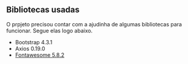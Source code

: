 ## Bibliotecas usadas

O prpjeto precisou contar com a ajudinha de algumas bibliotecas para funcionar. Segue elas logo abaixo.

- Bootstrap 4.3.1
- Axios 0.19.0
- [Fontawesome 5.8.2](https://cdnjs.cloudflare.com/ajax/libs/font-awesome/5.8.2/css/all.css)
